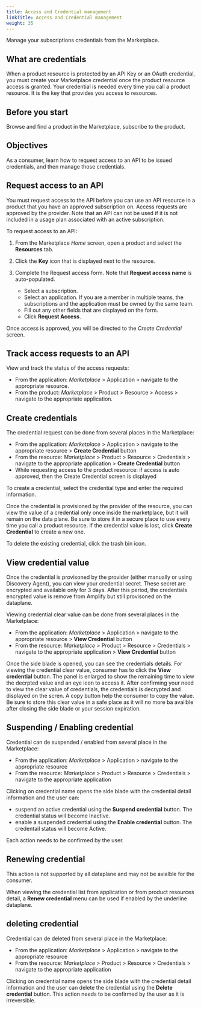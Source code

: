 ```yaml
---
title: Access and Credential management
linkTitle: Access and Credential management
weight: 35
---
```


Manage your subscriptions credentials from the Marketplace.

## What are credentials

When a product resource is protected by an API Key or an OAuth credential, you must create your Marketplace credential once the product resource access is granted. Your credential is needed every time you call a product resource. It is the key that provides you access to resources.

## Before you start

Browse and find a product in the Marketplace, subscribe to the product.

## Objectives

As a consumer, learn how to request access to an API to be issued credentials, and then manage those credentials.

## Request access to an API

You must request access to the API before you can use an API resource in a product that you have an approved subscription on. Access requests are approved by the provider. Note that an API can not be used if it is not included in a usage plan associated with an active subscription.

To request access to an API:

1. From the Marketplace *Home* screen, open a product and select the **Resources** tab.
2. Click the **Key** icon that is displayed next to the resource.
3. Complete the Request access form. Note that **Request access name** is auto-populated.

    * Select a subscription.
    * Select an application. If you are a member in multiple teams, the subscriptions and the application must be owned by the same team.
    * Fill out any other fields that are displayed on the form.
    * Click **Request Access**.

Once access is approved, you will be directed to the *Create Credential* screen.

## Track access requests to an API

View and track the status of the access requests:

* From the application: *Marketplace* > Application > navigate to the appropriate resource.
* From the product: *Marketplace* > Product > Resource > Access > navigate to the appropriate application.

## Create credentials

The credential request can be done from several places in the Marketplace:

* From the application: *Marketplace* > Application > navigate to the appropriate resource > **Create Credential** button
* From the resource: *Marketplace* > Product > Resource > Credentials > navigate to the appropriate application > **Create Credential** button
* While requesting access to the product resource: if access is auto approved, then the Create Credential screen is displayed

To create a credential, select the credential type and enter the required information.

Once the credential is provisioned by the provider of the resource, you can view the value of a credential only once inside the marketplace, but it will remain on the data plane. Be sure to store it in a secure place to use every time you call a product resource. If the credential value is lost, click **Create Credential** to create a new one.

To delete the existing credential, click the trash bin icon.

## View credential value

Once the credential is provisoned by the provider (either manually or using Discovery Agent), you can view your credential secret. These secret are encrypted and available only for 3 days. After this period, the credentials encrypted value is remove from Amplify but still provisoned on the dataplane.

Viewing credential clear value can be done from several places in the Marketplace:

* From the application: *Marketplace* > Application > navigate to the appropriate resource > **View Credential** button
* From the resource: *Marketplace* > Product > Resource > Credentials > navigate to the appropriate application > **View Credential** button

Once the side blade is opened, you can see the credentials details. For viewing the credential clear value, consumer has to click the **View credential** button. The panel is enlarged to show the remaining time to view the decrpted value and an eye icon to access it. After confirming your need to view the clear value of credentials, the credentials is decrypted and displayed on the scren. A copy button help the consumer to copy the value. Be sure to store this clear value in a safe place as it will no more ba availble after closing the side blade or your session expiration.

## Suspending / Enabling credential

Credential can de suspended / enabled from several place in the Marketplace:

* From the application: *Marketplace* > Application > navigate to the appropriate resource
* From the resource: *Marketplace* > Product > Resource > Credentials > navigate to the appropriate application

Clicking on credential name opens the side blade with the credential detail information and the user can:

* suspend an active credential using the **Suspend credential** button. The credential status will become Inactive.
* enable a suspended credential using the **Enable credential** button. The credentail status will become Active.

Each action needs to be confirmed by the user.

## Renewing credential

This action is not supported by all dataplane and may not be avialble for the consumer.

When viewing the credential list from application or from product resources detail, a **Renew credential** menu can be used if enabled by the underline dataplane.

## deleting credential

Credential can de deleted from several place in the Marketplace:

* From the application: *Marketplace* > Application > navigate to the appropriate resource
* From the resource: *Marketplace* > Product > Resource > Credentials > navigate to the appropriate application

Clicking on credential name opens the side blade with the credential detail information and the user can delete the credential using the **Delete credential** button. This action needs to be confirmed by the user as it is irreversible.

